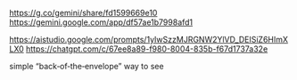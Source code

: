 https://g.co/gemini/share/fd1599669e10
https://gemini.google.com/app/df57ae1b7998afd1


https://aistudio.google.com/prompts/1yIwSzzMJRGNW2YlVD_DEISiZ6HImXLX0
https://chatgpt.com/c/67ee8a89-f980-8004-835b-f67d1737a32e

simple “back‐of‐the‐envelope” way to see
